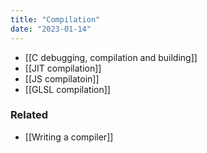 ```yaml
---
title: "Compilation"
date: "2023-01-14"
---
```


- [[C debugging, compilation and building]]
- [[JIT compilation]]
- [[JS compilatoin]]
- [[GLSL compilation]]

### Related
- [[Writing a compiler]]